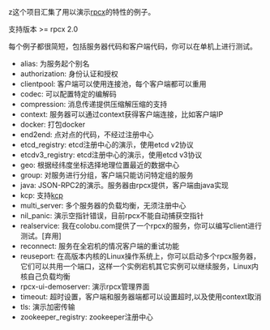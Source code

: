 z这个项目汇集了用以演示[rpcx](https://github.com/smallnest/rpcx)的特性的例子。

支持版本 >= rpcx 2.0

每个例子都很简短，包括服务器代码和客户端代码，你可以在单机上进行测试。

- alias: 为服务起个别名
- authorization: 身份认证和授权
- clientpool: 客户端可以使用连接池，每个客户端都可以重用
- codec: 可以配置特定的编解码
- compression: 消息传递提供压缩解压缩的支持
- context: 服务器可以通过context获得客户端连接，比如客户端IP
- docker: 打包docker
- end2end: 点对点的代码，不经过注册中心
- etcd_registry: etcd注册中心的演示，使用etcd v2协议
- etcdv3_registry: etcd注册中心的演示，使用etcd v3协议
- geo: 根据经纬度坐标选择地理位置最近的数据中心
- group: 对服务进行分组，客户端只能访问特定组的服务
- java: JSON-RPC2的演示。服务器由rpcx提供，客户端由java实现
- kcp: 支持[kcp](https://github.com/skywind3000/kcp)
- multi_server: 多个服务器的负载均衡，无须注册中心
- nil_panic: 演示空指针错误，目前rpcx不能自动捕获空指针
- realservice: 我在colobu.com提供了一个rpcx的服务，你可以编写client进行测试。[弃用]
- reconnect: 服务在全宕机的情况客户端的重试功能
- reuseport: 在高版本内核的Linux操作系统上，你可以启动多个rpcx服务器，它们可以共用一个端口，这样一个实例宕机其它实例可以继续服务，Linux内核自己负载均衡
- rpcx-ui-demoserver: 演示rpcx管理界面
- timeout: 超时设置，客户端和服务器端都可以设置超时,以及使用context取消
- tls: 演示加密传输
- zookeeper_registry: zookeeper注册中心